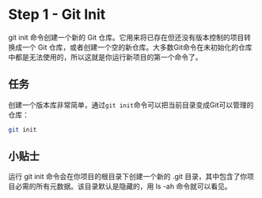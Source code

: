 #  Step 1 - Git Init
git init 命令创建一个新的 Git 仓库。它用来将已存在但还没有版本控制的项目转换成一个 Git 仓库，或者创建一个空的新仓库。大多数Git命令在未初始化的仓库中都是无法使用的，所以这就是你运行新项目的第一个命令了。

## 任务
创建一个版本库非常简单，通过`git init`命令可以把当前目录变成Git可以管理的仓库：
```bash
git init
```
## 小贴士
运行 git init 命令会在你项目的根目录下创建一个新的 .git 目录，其中包含了你项目必需的所有元数据。该目录默认是隐藏的，用 ls -ah 命令就可以看见。
